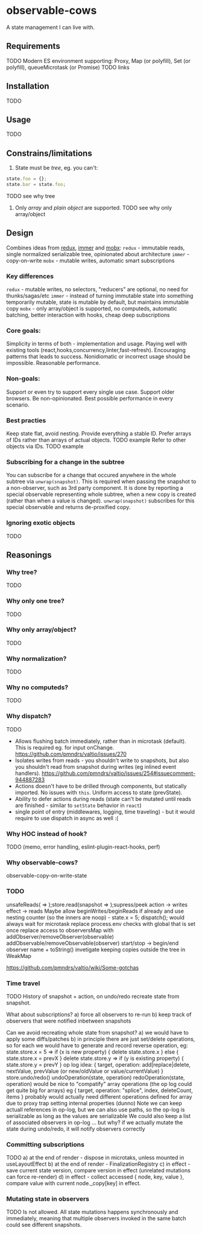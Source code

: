 # observable-cows

A state management I can live with.

## Requirements
TODO
Modern ES environment supporting: Proxy, Map (or polyfill), Set (or polyfill), queueMicrotask (or Promise)
TODO links

## Installation
TODO

## Usage
TODO

## Constrains/limitations

1. State must be *tree*, eg. you can't:
```javascript
state.foo = {};
state.bar = state.foo;
```
TODO see why tree

1. Only *array* and *plain object* are supported.
TODO see why only array/object

## Design 
Combines ideas from [redux](TODO), [immer](TODO) and [mobx](TODO):
`redux` - immutable reads, single normalized serializable tree, opinionated about architecture
`immer` - copy-on-write
`mobx` - mutable writes, automatic smart subscriptions

### Key differences

`redux` - mutable writes, no selectors, "reducers" are optional, no need for thunks/sagas/etc
`immer` - instead of turning immutable state into something temporarily mutable, state is mutable by default, but maintains immutable copy
`mobx` - only array/object is supported, no computeds, automatic batching, better interaction with hooks, cheap deep subscriptions

### Core goals:

Simplicity in terms of both - implementation and usage.
Playing well with existing tools (react,hooks,concurrency,linter,fast-refresh).
Encouraging patterns that leads to success. Nonidiomatic or incorrect usage should be impossible.
Reasonable performance.

### Non-goals:

Support or even try to support every single use case.
Support older browsers.
Be non-opinionated.
Best possible performance in every scenario.

### Best practies

Keep state flat, avoid nesting.
Provide everything a stable ID.
Prefer arrays of IDs rather than arrays of actual objects. TODO example
Refer to other objects via IDs. TODO example

### Subscribing for a change in the subtree

You can subscribe for a change that occured anywhere in the whole subtree via `unwrap(snapshot)`. 
This is required when passing the snapshot to a non-observer, such as 3rd party component.
It is done by reporting a special observable representing whole subtree, when a new copy is created (rather than when a value is changed).
`unwrap(snapshot)` subscribes for this special observable and returns de-proxified copy.

### Ignoring exotic objects

TODO

## Reasonings

### Why tree?
TODO

### Why only one tree?
TODO

### Why only array/object?
TODO

### Why normalization?
TODO

### Why no computeds?
TODO

### Why dispatch?
TODO
- Allows flushing batch immediately, rather than in microtask (default). This is required eg. for input onChange.
https://github.com/pmndrs/valtio/issues/270
- Isolates writes from reads - you shouldn't write to snapshots, but also you shouldn't read from snapshot during writes (eg inlined event handlers).
https://github.com/pmndrs/valtio/issues/254#issuecomment-944887283
- Actions doesn't have to be drilled through components, but statically imported. No issues with `this`. Uniform access to state (prevState).
- Ability to defer actions during reads (state can't be mutated until reads are finished  - similar to `setState` behavior in `react`)
- single point of entry (middlewares, logging, time traveling) - but it would require to use dispatch in async as well :(

### Why HOC instead of hook?
TODO (memo, error handling, eslint-plugin-react-hooks, perf)

### Why observable-cows?

observable-copy-on-write-state

### TODO

unsafeReads( => );store.read(snapshot => );supress/peek
action -> writes
effect -> reads
Maybe allow beginWrites/beginReads if already and use nesting counter (so the inners are noop) - state.x = 5; dispatch(); would always wait for microtask
replace process.env checks with global that is set once
replace access to observersMap with addObserver/removeObserver(observable)
addObservable/removeObservable(observer)
start/stop -> begin/end
observer name + toString()
invetigate keeping copies outside the tree in WeakMap

https://github.com/pmndrs/valtio/wiki/Some-gotchas

### Time travel

TODO
History of snapshot + action, on undo/redo recreate state from snapshot.

What about subscriptions?
a) force all observers to re-run
b) keep track of observers that were notified inbetween snapshots

Can we avoid recreating whole state from snapshot?
a) we would have to apply some diffs/patches
b) in principle there are just set/delete operations, so for each we would have to generate and record reverse operation, eg:
state.store.x = 5 => if (x is new property) { delete state.store.x } else { state.store.x = prevX }
delete state.store.y => if (y is existing property) { state.store.y = prevY }
op log idea: { target, operation: add|replace|delete, nextValue, prevValue (or new/oldValue or value/currentValue) }
store.undo/redo()
undoOperation(state, operation)
redoOperation(state, operation)
would be nice to "compatify" array operations (the op log could get quite big for arrays) eg { target, operation: "splice", index, deleteCount, items }
probably would actually need different operations defined for array due to proxy trap setting internal properties (dunno)
Note we can keep actuall references in op-log, but we can also use paths, so the op-log is serializable as long as the values are serializable
We could also keep a list of associated observers in op-log ... but why? if we actually mutate the state during undo/redo, it will notify observers correctly

### Committing subscriptions

TODO
a) at the end of render - dispose in microtaks, unless mounted in useLayoutEffect
b) at the end of render - FinalizationRegistry
c) in effect - save current state version, compare version in effect (unrelated mutations can force re-render)
d) in effect - collect accessed { node, key, value }, compare value with current node._copy[key] in effect.

### Mutating state in observers

TODO
Is not allowed. All state mutations happens synchronously and immediately, meaning that multiple observers invoked in the same batch could see different snapshots.